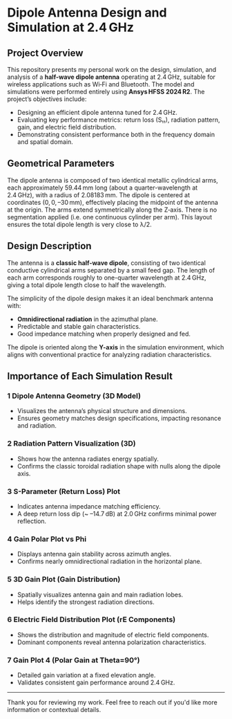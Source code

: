 # Dipole Antenna Design and Simulation at 2.4 GHz

## Project Overview

This repository presents my personal work on the design, simulation, and analysis of a **half-wave dipole antenna** operating at 2.4 GHz, suitable for wireless applications such as Wi‑Fi and Bluetooth. The model and simulations were performed entirely using **Ansys HFSS 2024 R2**. The project’s objectives include:

- Designing an efficient dipole antenna tuned for 2.4 GHz.
- Evaluating key performance metrics: return loss (S₁₁), radiation pattern, gain, and electric field distribution.
- Demonstrating consistent performance both in the frequency domain and spatial domain.


## Geometrical Parameters

The dipole antenna is composed of two identical metallic cylindrical arms, each approximately 59.44 mm long (about a quarter-wavelength at 2.4 GHz), with a radius of 2.08183 mm. The dipole is centered at coordinates (0, 0, –30 mm), effectively placing the midpoint of the antenna at the origin. The arms extend symmetrically along the Z‑axis. There is no segmentation applied (i.e. one continuous cylinder per arm). This layout ensures the total dipole length is very close to λ/2.


## Design Description

The antenna is a **classic half-wave dipole**, consisting of two identical conductive cylindrical arms separated by a small feed gap. The length of each arm corresponds roughly to one-quarter wavelength at 2.4 GHz, giving a total dipole length close to half the wavelength.

The simplicity of the dipole design makes it an ideal benchmark antenna with:
- **Omnidirectional radiation** in the azimuthal plane.
- Predictable and stable gain characteristics.
- Good impedance matching when properly designed and fed.

The dipole is oriented along the **Y-axis** in the simulation environment, which aligns with conventional practice for analyzing radiation characteristics.



## Importance of Each Simulation Result

### 1️ Dipole Antenna Geometry (3D Model)  
- Visualizes the antenna’s physical structure and dimensions.  
- Ensures geometry matches design specifications, impacting resonance and radiation.

### 2️ Radiation Pattern Visualization (3D)  
- Shows how the antenna radiates energy spatially.  
- Confirms the classic toroidal radiation shape with nulls along the dipole axis.

### 3️ S-Parameter (Return Loss) Plot  
- Indicates antenna impedance matching efficiency.  
- A deep return loss dip (~ –14.7 dB) at 2.0 GHz confirms minimal power reflection.  

### 4️ Gain Polar Plot vs Phi  
- Displays antenna gain stability across azimuth angles.  
- Confirms nearly omnidirectional radiation in the horizontal plane.

### 5️ 3D Gain Plot (Gain Distribution)  
- Spatially visualizes antenna gain and main radiation lobes.  
- Helps identify the strongest radiation directions.

### 6️ Electric Field Distribution Plot (rE Components)  
- Shows the distribution and magnitude of electric field components.  
- Dominant components reveal antenna polarization characteristics.

### 7️ Gain Plot 4 (Polar Gain at Theta=90°)  
- Detailed gain variation at a fixed elevation angle.  
- Validates consistent gain performance around 2.4 GHz.

---

Thank you for reviewing my work. Feel free to reach out if you'd like more information or contextual details.
